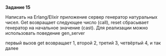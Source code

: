 **Задание 15**

Написать на Erlang/Elixir приложение сервер генератор натуральных чисел. Get возвращает следующее число (call), reset сбрасывает генератор на начальное значение (cast). Для реализации можно использовать поведение gen_server

первый вызов get возвращает 1, второй 2, третий 3, четвёртый 4, и так далее